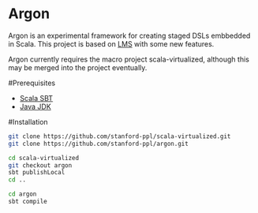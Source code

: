 # Argon
Argon is an experimental framework for creating staged DSLs embbedded in Scala.
This project is based on [LMS](https://github.com/TiarkRompf/virtualization-lms-core) with some new features.

Argon currently requires the macro project scala-virtualized, although this may be merged into the project eventually.

#Prerequisites
- [Scala SBT](http://www.scala-sbt.org)
- [Java JDK](http://www.oracle.com/technetwork/java/javase/downloads/index.html)

#Installation
```bash
git clone https://github.com/stanford-ppl/scala-virtualized.git
git clone https://github.com/stanford-ppl/argon.git

cd scala-virtualized
git checkout argon
sbt publishLocal
cd ..

cd argon
sbt compile
```
